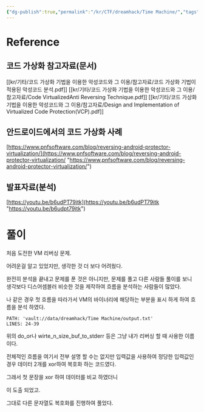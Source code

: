 ```yaml
---
{"dg-publish":true,"permalink":"/kr/CTF/dreamhack/Time Machine/","tags":["reversing","code-virtualize"],"created":"2023-07-14","updated":"2023-07-14"}
---
```



# Reference

## 코드 가상화 참고자료(문서)

[[kr/기타/코드 가상화 기법을 이용한 악성코드와 그 이용/참고자료/코드 가상화 기법이 적용된 악성코드 분석.pdf]]
[[kr/기타/코드 가상화 기법을 이용한 악성코드와 그 이용/참고자료/Code VirtualizedAnti Reversing Technique.pdf]]
[[kr/기타/코드 가상화 기법을 이용한 악성코드와 그 이용/참고자료/Design and Implementation of Virtualized Code Protection(VCP).pdf]]


## 안드로이드에서의 코드 가상화 사례

[https://www.pnfsoftware.com/blog/reversing-android-protector-virtualization/](https://www.pnfsoftware.com/blog/reversing-android-protector-virtualization/ "https://www.pnfsoftware.com/blog/reversing-android-protector-virtualization/")

## 발표자료(분석)

[https://youtu.be/b6udPT79itk](https://youtu.be/b6udPT79itk "https://youtu.be/b6udpt79itk")

# 풀이

처음 도전한 VM 리버싱 문제.

어려운걸 알고 있었지만, 생각한 것 더 보다 어려웠다.

완전히 분석을 끝내고 문제를 푼 것은 아니지만, 문제를 풀고 다른 사람들 풀이를 보니 생각보다 디스어셈블러 비슷한 것을 제작하여 흐름을 분석하는 사람들이 많았다.

나 같은 경우 첫 흐름을 따라가서 VM의 바이너리에 해당하는 부분을 표시 하게 하여 흐름을 분석 하였다.

```embed-c
PATH: 'vault://data/dreamhack/Time Machine/output.txt'
LINES: 24-39

```

위의 do_or나 wirte_n_size_buf_to_stderr 등은 그냥 내가 리버싱 할 때 사용한 이름이다.

전체적인 흐름을 여기서 전부 설명 할 수는 없지만 입력값을 사용하여 정당한 입력값인 경우 데이터 2개를 xor하여 복호화 하는 코드였다. 

그래서 첫 문장을 xor 하여 데이터를 비교 하였더니 

이 도출 되었고.

그대로 다른 문자열도 복호화를 진행하여 풀었다.

